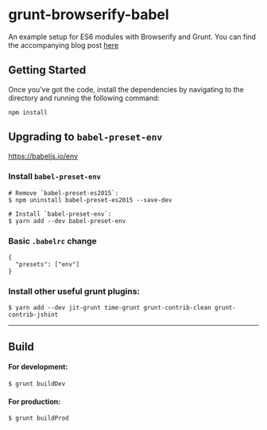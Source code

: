 # grunt-browserify-babel
An example setup for ES6 modules with Browserify and Grunt. You can find the accompanying blog post [here](http://mitchgavan.com/es6-modules/)

## Getting Started
Once you've got the code, install the dependencies by navigating to the directory and running the following command:

```
npm install

```

## Upgrading to `babel-preset-env`
<https://babeljs.io/env>

### Install `babel-preset-env`
```
# Remove `babel-preset-es2015`:
$ npm uninstall babel-preset-es2015 --save-dev

# Install `babel-preset-env`:
$ yarn add --dev babel-preset-env
```

### Basic `.babelrc` change
```
{
  "presets": ["env"]
}
```

### Install other useful grunt plugins:
```
$ yarn add --dev jit-grunt time-grunt grunt-contrib-clean grunt-contrib-jshint
```


------------------------------------------

## Build

#### For development:
```
$ grunt buildDev
```

#### For production:
```
$ grunt buildProd
```
